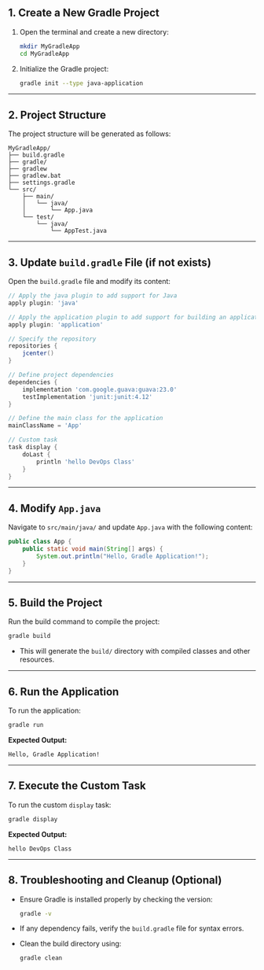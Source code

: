 ##  **1. Create a New Gradle Project**

1. Open the terminal and create a new directory:

    ```bash
    mkdir MyGradleApp
    cd MyGradleApp
    ```

2. Initialize the Gradle project:

    ```bash
    gradle init --type java-application
    ```

---

##  **2. Project Structure**

The project structure will be generated as follows:

```
MyGradleApp/
├── build.gradle
├── gradle/
├── gradlew
├── gradlew.bat
├── settings.gradle
└── src/
    ├── main/
    │   └── java/
    │       └── App.java
    └── test/
        └── java/
            └── AppTest.java
```

---

##  **3. Update `build.gradle` File (if not exists)**

Open the `build.gradle` file and modify its content:

```gradle
// Apply the java plugin to add support for Java
apply plugin: 'java'

// Apply the application plugin to add support for building an application
apply plugin: 'application'

// Specify the repository
repositories {
    jcenter()
}

// Define project dependencies
dependencies {
    implementation 'com.google.guava:guava:23.0'
    testImplementation 'junit:junit:4.12'
}

// Define the main class for the application
mainClassName = 'App'

// Custom task
task display {
    doLast {
        println 'hello DevOps Class'
    }
}
```

---

##  **4. Modify `App.java`**

Navigate to `src/main/java/` and update `App.java` with the following content:

```java
public class App {
    public static void main(String[] args) {
        System.out.println("Hello, Gradle Application!");
    }
}
```

---

##  **5. Build the Project**

Run the build command to compile the project:

```bash
gradle build
```

- This will generate the `build/` directory with compiled classes and other resources.

---

##  **6. Run the Application**

To run the application:

```bash
gradle run
```

**Expected Output:**

```
Hello, Gradle Application!
```

---

##  **7. Execute the Custom Task**

To run the custom `display` task:

```bash
gradle display
```

**Expected Output:**

```
hello DevOps Class
```

---

##  **8. Troubleshooting and Cleanup** (Optional)

- Ensure Gradle is installed properly by checking the version:

    ```bash
    gradle -v
    ```

- If any dependency fails, verify the `build.gradle` file for syntax errors.

- Clean the build directory using:

    ```bash
    gradle clean

